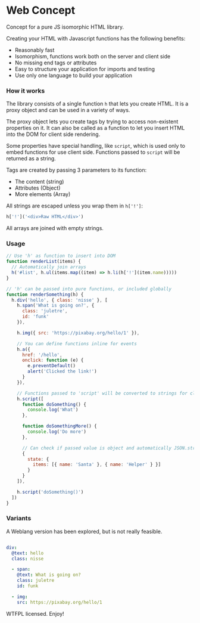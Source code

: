 # Web Concept

Concept for a pure JS isomorphic HTML library.

Creating your HTML with Javascript functions has the following benefits:

- Reasonably fast
- Isomorphism, functions work both on the server and client side
- No missing end tags or attributes
- Easy to structure your application for imports and testing
- Use only one language to build your application

### How it works

The library consists of a single function `h` that lets you create HTML. It is a proxy object and can be used in a variety of ways.

The proxy object lets you create tags by trying to access non-existent properties on it. It can also be called as a function to let you insert HTML into the DOM for client side rendering.

Some properties have special handling, like `script`, which is used only to embed functions for use client side. Functions passed to `script` will be returned as a string.

Tags are created by passing 3 parameters to its function:

- The content (string)
- Attributes (Object)
- More elements (Array)

All strings are escaped unless you wrap them in `h['!']`:

```js
h['!']('<div>Raw HTML</div>')
```

All arrays are joined with empty strings.

### Usage

```js
// Use 'h' as function to insert into DOM
function renderList(items) {
  // Automatically join arrays
  h('#list', h.ul(items.map((item) => h.li(h['!'](item.name)))))
}

// 'h' can be passed into pure functions, or included globally
function renderSomething(h) {
  h.div('hello', { class: 'nisse' }, [
    h.span('What is going on?', {
      class: 'juletre',
      id: 'funk'
    }),

    h.img({ src: 'https://pixabay.org/hello/1' }),

    // You can define functions inline for events
    h.a({
      href: '/hello',
      onclick: function (e) {
        e.preventDefault()
        alert('Clicked the link!')
      }
    }),

    // Functions passed to 'script' will be converted to strings for client side use
    h.script([
      function doSomething() {
        console.log('What')
      },

      function doSomethingMore() {
        console.log('Do more')
      },

      // Can check if passed value is object and automatically JSON.stringify
      {
        state: {
          items: [{ name: 'Santa' }, { name: 'Helper' } }]
        }
      }
    ]),

    h.script('doSomething()')
  ])
}
```

### Variants

A Weblang version has been explored, but is not really feasible.

```yaml

div:
  @text: hello
  class: nisse

  - span:
    @text: What is going on?
    class: juletre
    id: funk

  - img:
    src: https://pixabay.org/hello/1
```

WTFPL licensed. Enjoy!

